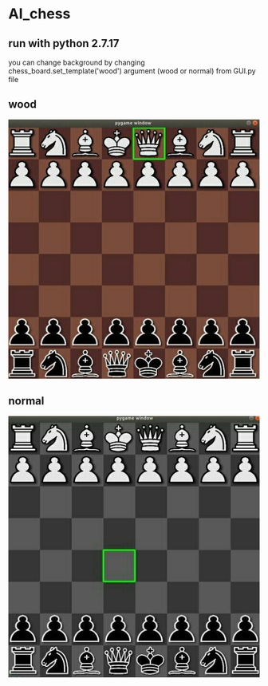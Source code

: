 # AI_chess

## run with python 2.7.17

you can change background by changing chess_board.set_template('wood') argument (wood or normal) from GUI.py file

## wood
![wood img](https://github.com/akherati56/AI_chess/blob/master/git-image/wood.jpg)

## normal
![normal img](https://github.com/akherati56/AI_chess/blob/master/git-image/normal.jpg)

